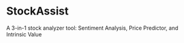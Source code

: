 # StockAssist
A 3-in-1 stock analyzer tool: Sentiment Analysis, Price Predictor, and Intrinsic Value
